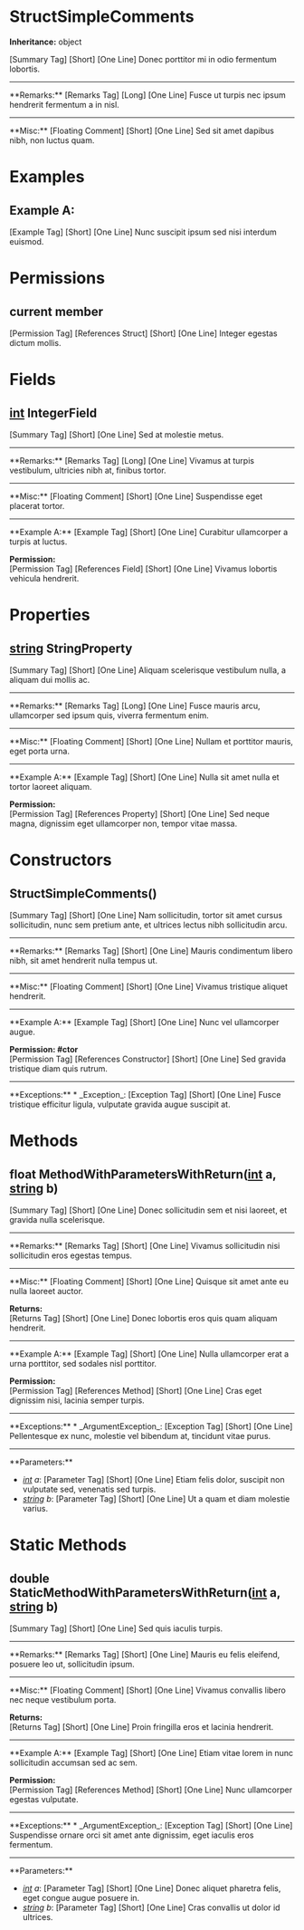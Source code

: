 # StructSimpleComments

**Inheritance:** object  
  
[Summary Tag] [Short] [One Line] Donec porttitor mi in odio fermentum lobortis.  
  
<hr/>  
**Remarks:**  
[Remarks Tag] [Long] [One Line] Fusce ut turpis nec ipsum hendrerit fermentum a in nisl.  
  
<hr/>  
**Misc:**  
[Floating Comment] [Short] [One Line] Sed sit amet dapibus nibh, non luctus quam.  
  

# Examples

## Example A:

[Example Tag] [Short] [One Line] Nunc suscipit ipsum sed nisi interdum euismod.  

# Permissions

## current member

[Permission Tag] [References Struct] [Short] [One Line] Integer egestas dictum mollis.  

# Fields

## [int](https://docs.microsoft.com/en-us/dotnet/api/system.int32) IntegerField

[Summary Tag] [Short] [One Line] Sed at molestie metus.  
  
<hr/>  
**Remarks:**  
[Remarks Tag] [Long] [One Line] Vivamus at turpis vestibulum, ultricies nibh at, finibus tortor.  
  
<hr/>  
**Misc:**  
[Floating Comment] [Short] [One Line] Suspendisse eget placerat tortor.  
  
<hr/>  
**Example A:**  
[Example Tag] [Short] [One Line] Curabitur ullamcorper a turpis at luctus.  
  
**Permission:**  
[Permission Tag] [References Field] [Short] [One Line] Vivamus lobortis vehicula hendrerit.  
  

# Properties

## [string](https://docs.microsoft.com/en-us/dotnet/api/system.string) StringProperty

[Summary Tag] [Short] [One Line] Aliquam scelerisque vestibulum nulla, a aliquam dui mollis ac.  
  
<hr/>  
**Remarks:**  
[Remarks Tag] [Long] [One Line] Fusce mauris arcu, ullamcorper sed ipsum quis, viverra fermentum enim.  
  
<hr/>  
**Misc:**  
[Floating Comment] [Short] [One Line] Nullam et porttitor mauris, eget porta urna.  
  
<hr/>  
**Example A:**  
[Example Tag] [Short] [One Line] Nulla sit amet nulla et tortor laoreet aliquam.  
  
**Permission:**  
[Permission Tag] [References Property] [Short] [One Line] Sed neque magna, dignissim eget ullamcorper non, tempor vitae massa.  
  

# Constructors

##  StructSimpleComments()

[Summary Tag] [Short] [One Line] Nam sollicitudin, tortor sit amet cursus sollicitudin, nunc sem pretium ante, et ultrices lectus nibh sollicitudin arcu.  
  
<hr/>  
**Remarks:**  
[Remarks Tag] [Short] [One Line] Mauris condimentum libero nibh, sit amet hendrerit nulla tempus ut.  
  
<hr/>  
**Misc:**  
[Floating Comment] [Short] [One Line] Vivamus tristique aliquet hendrerit.  
  
<hr/>  
**Example A:**  
[Example Tag] [Short] [One Line] Nunc vel ullamcorper augue.  
  
**Permission: #ctor**  
[Permission Tag] [References Constructor] [Short] [One Line] Sed gravida tristique diam quis rutrum.  
  
<hr/>  
**Exceptions:**  
* _Exception_: [Exception Tag] [Short] [One Line] Fusce tristique efficitur ligula, vulputate gravida augue suscipit at.  

  

# Methods

## float MethodWithParametersWithReturn([int](https://docs.microsoft.com/en-us/dotnet/api/system.int32) a, [string](https://docs.microsoft.com/en-us/dotnet/api/system.string) b)

[Summary Tag] [Short] [One Line] Donec sollicitudin sem et nisi laoreet, et gravida nulla scelerisque.  
  
<hr/>  
**Remarks:**  
[Remarks Tag] [Short] [One Line] Vivamus sollicitudin nisi sollicitudin eros egestas tempus.  
  
<hr/>  
**Misc:**  
[Floating Comment] [Short] [One Line] Quisque sit amet ante eu nulla laoreet auctor.  
  
**Returns:**  
[Returns Tag] [Short] [One Line] Donec lobortis eros quis quam aliquam hendrerit.  
  
<hr/>  
**Example A:**  
[Example Tag] [Short] [One Line] Nulla ullamcorper erat a urna porttitor, sed sodales nisl porttitor.  
  
**Permission:**  
[Permission Tag] [References Method] [Short] [One Line] Cras eget dignissim nisi, lacinia semper turpis.  
  
<hr/>  
**Exceptions:**  
* _ArgumentException_: [Exception Tag] [Short] [One Line] Pellentesque ex nunc, molestie vel bibendum at, tincidunt vitae purus.  

  
<hr/>  
**Parameters:**

* _[int](https://docs.microsoft.com/en-us/dotnet/api/system.int32) a_: [Parameter Tag] [Short] [One Line] Etiam felis dolor, suscipit non vulputate sed, venenatis sed turpis.  
* _[string](https://docs.microsoft.com/en-us/dotnet/api/system.string) b_: [Parameter Tag] [Short] [One Line] Ut a quam et diam molestie varius.  

  

# Static Methods

## double StaticMethodWithParametersWithReturn([int](https://docs.microsoft.com/en-us/dotnet/api/system.int32) a, [string](https://docs.microsoft.com/en-us/dotnet/api/system.string) b)

[Summary Tag] [Short] [One Line] Sed quis iaculis turpis.  
  
<hr/>  
**Remarks:**  
[Remarks Tag] [Short] [One Line] Mauris eu felis eleifend, posuere leo ut, sollicitudin ipsum.  
  
<hr/>  
**Misc:**  
[Floating Comment] [Short] [One Line] Vivamus convallis libero nec neque vestibulum porta.  
  
**Returns:**  
[Returns Tag] [Short] [One Line] Proin fringilla eros et lacinia hendrerit.  
  
<hr/>  
**Example A:**  
[Example Tag] [Short] [One Line] Etiam vitae lorem in nunc sollicitudin accumsan sed ac sem.  
  
**Permission:**  
[Permission Tag] [References Method] [Short] [One Line] Nunc ullamcorper egestas vulputate.  
  
<hr/>  
**Exceptions:**  
* _ArgumentException_: [Exception Tag] [Short] [One Line] Suspendisse ornare orci sit amet ante dignissim, eget iaculis eros fermentum.  

  
<hr/>  
**Parameters:**

* _[int](https://docs.microsoft.com/en-us/dotnet/api/system.int32) a_: [Parameter Tag] [Short] [One Line] Donec aliquet pharetra felis, eget congue augue posuere in.  
* _[string](https://docs.microsoft.com/en-us/dotnet/api/system.string) b_: [Parameter Tag] [Short] [One Line] Cras convallis ut dolor id ultrices.  

  

